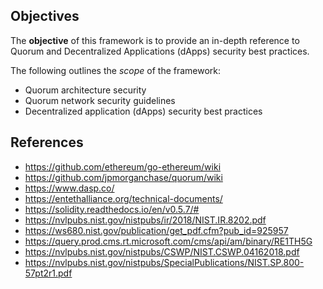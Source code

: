 ## Objectives 
The **objective** of this framework is to provide an in-depth reference to Quorum and
 Decentralized Applications (dApps) security best practices.

The following outlines the *scope* of the framework:
- Quorum architecture security 
- Quorum network security guidelines
- Decentralized application (dApps) security best practices


## References
+ https://github.com/ethereum/go-ethereum/wiki
+ https://github.com/jpmorganchase/quorum/wiki
+ https://www.dasp.co/
+ https://entethalliance.org/technical-documents/
+ https://solidity.readthedocs.io/en/v0.5.7/#
+ https://nvlpubs.nist.gov/nistpubs/ir/2018/NIST.IR.8202.pdf 
+ https://ws680.nist.gov/publication/get_pdf.cfm?pub_id=925957
+ https://query.prod.cms.rt.microsoft.com/cms/api/am/binary/RE1TH5G
+ https://nvlpubs.nist.gov/nistpubs/CSWP/NIST.CSWP.04162018.pdf
+ https://nvlpubs.nist.gov/nistpubs/SpecialPublications/NIST.SP.800-57pt2r1.pdf
